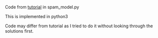 Code from [tutorial](Naive_Bayes_tutorail.ipynb) in spam_model.py

This is implemented in python3

Code may differ from tutorial as I tried to do it without looking through the solutions first.